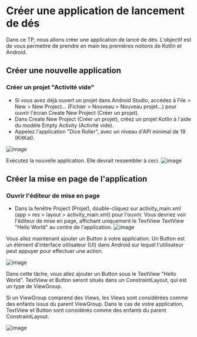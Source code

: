 # Créer une application de lancement de dés
Dans ce TP, nous allons créer une application de lancé de dés. L'objectif est de vous permettre de prendre en main les premières notions de Kotlin et Android. 

## Créer une nouvelle application
### Créer un projet "Activité vide"
- Si vous avez déjà ouvert un projet dans Android Studio, accédez à File > New > New Project... (Fichier > Nouveau > Nouveau projet…) pour ouvrir l'écran Create New Project (Créer un projet).
- Dans Create New Project (Créer un projet), créez un projet Kotlin à l'aide du modèle Empty Activity (Activité vide).
- Appelez l'application "Dice Roller", avec un niveau d'API minimal de 19 (KitKat).

![image](https://user-images.githubusercontent.com/3142010/224566329-271369cd-70c3-4313-8f9f-e4e2e3c2e747.png)

Exécutez la nouvelle application. Elle devrait ressembler à ceci.
![image](https://user-images.githubusercontent.com/3142010/224566352-83a5dff2-0d80-4046-b916-18d22a83476d.png)

## Créer la mise en page de l'application

### Ouvrir l'éditeur de mise en page

- Dans la fenêtre Project (Projet), double-cliquez sur activity_main.xml (app > res > layout > activity_main.xml) pour l'ouvrir. Vous devriez voir l'éditeur de mise en page, affichant uniquement le TextView TextView "Hello World" au centre de l'application.
![image](https://user-images.githubusercontent.com/3142010/224566387-ace35fdc-e8a0-4062-b910-f9717250ced6.png)

Vous allez maintenant ajouter un Button à votre application. Un Button est un élément d'interface utilisateur (UI) dans Android sur lequel l'utilisateur peut appuyer pour effectuer une action.

![image](https://user-images.githubusercontent.com/3142010/224566397-7f87417b-38cd-42b3-ae63-5780699355ce.png)

Dans cette tâche, vous allez ajouter un Button sous le TextView "Hello World". TextView et Button seront situés dans un ConstraintLayout, qui est un type de ViewGroup.

Si un ViewGroup comprend des Views, les Views sont considérées comme des enfants issus du parent ViewGroup. Dans le cas de votre application, TextView et Button sont considérés comme des enfants du parent ConstraintLayout.

![image](https://user-images.githubusercontent.com/3142010/224566410-2621b7c6-6941-4d83-b25e-950f73d64199.png)
